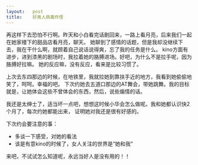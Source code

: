 ```yaml
---
layout:   post
title:    好男人病毒作怪
---
```



再这样下去恐怕不行啊。昨天和小白看完话剧回来，一路上看月亮，后来我们一起在她家楼下的甜品店看月亮，聊天。
她聊到了感情的话题，但是我却没继续下去，我在干什么啊，就顾着自己说话说得爽，忘了我的任务是什么。
kino方面有进步，进到漆黑的剧场时，我拉着她的胳膊进场。好吧，为什么不是拉手呢，因为胳膊好拉嘛。
她的反应嘛，没有反应，看来是比较习惯了。

上次去东四那边的时候，在地铁里，我就拉她到靠扶手近的地方，我看到她偷偷地笑了，呵呵。幸福的吧。
下次约她去五道口那边的AT舞会，带她跳舞。我的目标就是，让她体会这些不曾体会的东西，然后，说些煽情的话。

我还是太绅士了，适当坏一点吧，想想这时候小华会怎么做呢。我和她都认识快2个月了，每次约她都能出来，
证明她对我还是很有好感的。

下次约会要注意的事：

* 多谈一下感受，对她的看法
* 该是有意kino的时候了，女人关注的世界是“她和我”

来吧，不试试怎么知道呢，永远当好人是没有用的！！
